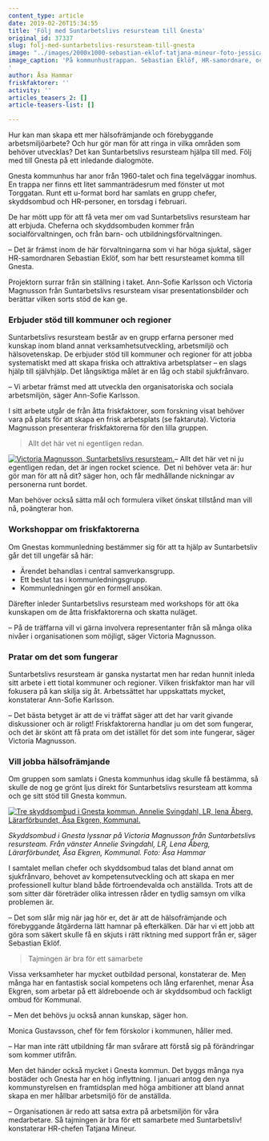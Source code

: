 ```yaml
---
content_type: article
date: 2019-02-26T15:34:55
title: 'Följ med Suntarbetslivs resursteam till Gnesta'
original_id: 37337
slug: folj-med-suntarbetslivs-resursteam-till-gnesta
image: "../images/2000x1000-sebastian-eklof-tatjana-mineur-foto-jessica-soderstrom.jpg"
image_caption: 'På kommunhustrappan. Sebastian Eklöf, HR-samordnare, och Tatjana Mineur, HR-chef i Gnesta kommun, bjöd in Suntarbetslivs resursteam för att diskutera ett mer hälsofrämjande arbetsmiljöarbete. 
'
author: Åsa Hammar
friskfaktorer: ''
activity: ''
articles_teasers_2: []
article-teasers-list: []

---
```


Hur kan man skapa ett mer hälsofrämjande och förebyggande arbetsmiljöarbete? Och hur gör man för att ringa in vilka områden som behöver utvecklas? Det kan Suntarbetslivs resursteam hjälpa till med. Följ med till Gnesta på ett inledande dialogmöte.

Gnesta kommunhus har anor från 1960-talet och fina tegelväggar inomhus. En trappa ner finns ett litet sammanträdesrum med fönster ut mot Torggatan. Runt ett u-format bord har samlats en grupp chefer, skyddsombud och HR-personer, en torsdag i februari.

De har mött upp för att få veta mer om vad Suntarbetslivs resursteam har att erbjuda. Cheferna och skyddsombuden kommer från socialförvaltningen, och från barn- och utbildningsförvaltningen.

– Det är främst inom de här förvaltningarna som vi har höga sjuktal, säger HR-samordnaren Sebastian Eklöf, som har bett resursteamet komma till Gnesta.

Projektorn surrar från sin ställning i taket. Ann-Sofie Karlsson och Victoria Magnusson från Suntarbetslivs resursteam visar presentationsbilder och berättar vilken sorts stöd de kan ge.

### Erbjuder stöd till kommuner och regioner

Suntarbetslivs resursteam består av en grupp erfarna personer med kunskap inom bland annat verksamhetsutveckling, arbetsmiljö och hälsovetenskap. De erbjuder stöd till kommuner och regioner för att jobba systematiskt med att skapa friska och attraktiva arbetsplatser – en slags hjälp till självhjälp. Det långsiktiga målet är en låg och stabil sjukfrånvaro.

– Vi arbetar främst med att utveckla den organisatoriska och sociala arbetsmiljön, säger Ann-Sofie Karlsson.

I sitt arbete utgår de från åtta friskfaktorer, som forskning visat behöver vara på plats för att skapa en frisk arbetsplats (se faktaruta). Victoria Magnusson presenterar friskfaktorerna för den lilla gruppen.

> Allt det här vet ni egentligen redan.

[![Victoria Magnusson, Suntarbetslivs resursteam.](https://www.suntarbetsliv.se/wp-content/uploads/2019/02/200x220-victoria-magnusson.jpg)](https://www.suntarbetsliv.se/wp-content/uploads/2019/02/200x220-victoria-magnusson.jpg)– Allt det här vet ni ju egentligen redan, det är ingen rocket science.  Det ni behöver veta är: hur gör man för att nå dit? säger hon, och får medhållande nickningar av personerna runt bordet.

Man behöver också sätta mål och formulera vilket önskat tillstånd man vill nå, poängterar hon.

### Workshoppar om friskfaktorerna

Om Gnestas kommunledning bestämmer sig för att ta hjälp av Suntarbetsliv går det till ungefär så här:

*   Ärendet behandlas i central samverkansgrupp.
*   Ett beslut tas i kommunledningsgrupp.
*   Kommunledningen gör en formell ansökan.

Därefter inleder Suntarbetslivs resursteam med workshops för att öka kunskapen om de åtta friskfaktorerna och skatta nuläget.

– På de träffarna vill vi gärna involvera representanter från så många olika nivåer i organisationen som möjligt, säger Victoria Magnusson.

### Pratar om det som fungerar

Suntarbetslivs resursteam är ganska nystartat men har redan hunnit inleda sitt arbete i ett tiotal kommuner och regioner. Vilken friskfaktor man har vill fokusera på kan skilja sig åt. Arbetssättet har uppskattats mycket, konstaterar Ann-Sofie Karlsson.

– Det bästa betyget är att de vi träffat säger att det har varit givande diskussioner och är roligt! Friskfaktorerna handlar ju om det som fungerar, och det är skönt att få prata om det istället för det som inte fungerar, säger Victoria Magnusson.

### Vill jobba hälsofrämjande

Om gruppen som samlats i Gnesta kommunhus idag skulle få bestämma, så skulle de nog ge grönt ljus direkt för Suntarbetslivs resursteam att komma och ge sitt stöd till Gnesta kommun.

[![Tre skyddsombud i Gnesta kommun. Annelie Svingdahl, LR, lena Åberg, Lärarförbundet, Åsa Ekgren, Kommunal. ](https://www.suntarbetsliv.se/wp-content/uploads/2019/02/750x375-annelie-svingdal-lena-aberg-asa-ekstedt-foto-asa-hammar.jpg)](https://www.suntarbetsliv.se/wp-content/uploads/2019/02/750x375-annelie-svingdal-lena-aberg-asa-ekstedt-foto-asa-hammar.jpg)

_Skyddsombud i Gnesta lyssnar på Victoria Magnusson från Suntarbetslivs resursteam. Från vänster Annelie Svingdahl, LR, Lena Åberg, Lärarförbundet, Åsa Ekgren, Kommunal. Foto: Åsa Hammar_

I samtalet mellan chefer och skyddsombud talas det bland annat om sjukfrånvaro, behovet av kompetensutveckling och att skapa en mer professionell kultur bland både förtroendevalda och anställda. Trots att de som sitter där företräder olika intressen råder en tydlig samsyn om vilka problemen är.

– Det som slår mig när jag hör er, det är att de hälsofrämjande och förebyggande åtgärderna lätt hamnar på efterkälken. Där har vi ett jobb att göra som säkert skulle få en skjuts i rätt riktning med support från er, säger Sebastian Eklöf.

> Tajmingen är bra för ett samarbete

Vissa verksamheter har mycket outbildad personal, konstaterar de. Men många har en fantastisk social kompetens och lång erfarenhet, menar Åsa Ekgren, som arbetar på ett äldreboende och är skyddsombud och fackligt ombud för Kommunal.

– Men det behövs ju också annan kunskap, säger hon.

Monica Gustavsson, chef för fem förskolor i kommunen, håller med.

– Har man inte rätt utbildning får man svårare att förstå sig på förändringar som kommer utifrån.

Men det händer också mycket i Gnesta kommun. Det byggs många nya bostäder och Gnesta har en hög inflyttning. I januari antog den nya kommunstyrelsen en framtidsplan med höga ambitioner att bland annat skapa en mer hållbar arbetsmiljö för de anställda.

– Organisationen är redo att satsa extra på arbetsmiljön för våra medarbetare. Så tajmingen är bra för ett samarbete med Suntarbetsliv! konstaterar HR-chefen Tatjana Mineur.

